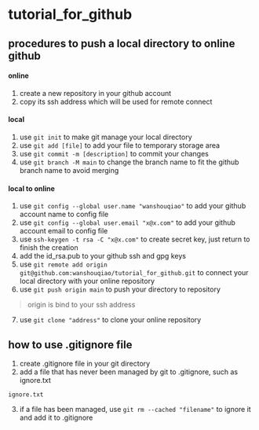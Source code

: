 # tutorial_for_github
## procedures to push a local directory to online github
#### online
1. create a new repository in your github account
2. copy its ssh address which will be used for remote connect
#### local
1. use `git init` to make git manage your local directory
2. use `git add [file]` to add your file to temporary storage area
3. use `git commit -m [description]` to commit your changes
4. use `git branch -M main` to change the branch name to fit the github branch name to avoid merging
#### local to online
1. use `git config --global user.name "wanshouqiao"` to add your github account name to config file
2. use `git config --global user.email "x@x.com"` to add your github account email to config file
3. use `ssh-keygen -t rsa -C "x@x.com"` to create secret key, just return to finish the creation
4. add the id_rsa.pub to your github ssh and gpg keys
5. use `git remote add origin git@github.com:wanshouqiao/tutorial_for_github.git` to connect your local directory with your online repository
6. use `git push origin main` to push your directory to repository
> origin is bind to your ssh address
7. use `git clone "address"` to clone your online repository
## how to use .gitignore file
1. create .gitignore file in your git directory
2. add a file that has never been managed by git to .gitignore, such as ignore.txt
```.gitignore
ignore.txt
```
3. if a file has been managed, use `git rm --cached "filename"` to ignore it and add it to .gitignore
